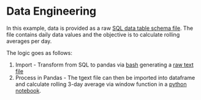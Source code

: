 # Data Engineering

In this example, data is provided as a raw [SQL data table schema file](https://github.com/msantanavargas/Coding-Examples/blob/main/Python/data_engineering/schema.sql). The file contains daily data values and the objective is to calculate rolling averages per day. 

The logic goes as follows:

1. Import - Transform from SQL to pandas via [bash](https://github.com/msantanavargas/Coding-Examples/blob/main/Python/data_engineering/text_preprocessing_from_sql_to_pd.sh) generating a [raw text file](https://github.com/msantanavargas/Coding-Examples/blob/main/Python/data_engineering/my_raw_data.txt)
2. Process in Pandas - The tgext file can then be imported into dataframe and calculate rolling 3-day average via window function in a [python notebook](https://github.com/msantanavargas/Coding-Examples/blob/main/Python/data_engineering/3-day-rolling_average.ipynb).
